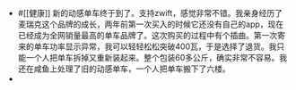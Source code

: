 - #[[健康]] 新的动感单车终于到了。支持zwift，感觉非常不错。我亲身经历了麦瑞克这个品牌的成长，两年前第一次买入的时候它还没有自己的app，现在已经成为全网销量最高的单车品牌了。这次购买的过程中有个插曲。第一次寄来的单车功率显示异常，我可以轻轻松松突破400瓦，于是选择了退货。我只能一个人把单车拆掉又重新装起来。整个包装60多公斤，确实非常不容易。我还在咸鱼上处理了旧的动感单车，一个人把单车搬下了六楼。
- 
